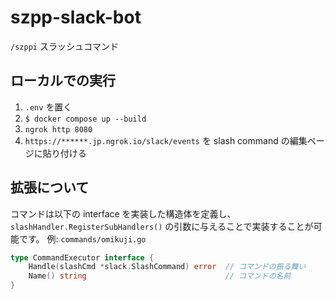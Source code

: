 # szpp-slack-bot

`/szppi` スラッシュコマンド

## ローカルでの実行

1. `.env` を置く
2. `$ docker compose up --build`
3. `ngrok http 8080`
4. `https://******.jp.ngrok.io/slack/events` を slash command の編集ページに貼り付ける

## 拡張について

コマンドは以下の interface を実装した構造体を定義し、`slashHandler.RegisterSubHandlers()` の引数に与えることで実装することが可能です。
例: `commands/omikuji.go`

```go
type CommandExecutor interface {
	Handle(slashCmd *slack.SlashCommand) error  // コマンドの振る舞い
	Name() string                               // コマンドの名前
}
```